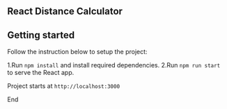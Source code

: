 ## React Distance Calculator

## Getting started
Follow the instruction below to setup the project:

1.Run `npm install` and install required dependencies.
2.Run `npm run start` to serve the React app.


Project starts at `http://localhost:3000` 

End